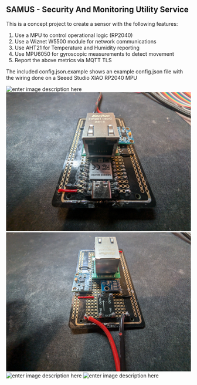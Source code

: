 ## SAMUS - **S**ecurity **A**nd **M**onitoring **U**tility **S**ervice

This is a concept project to create a sensor with the following features:

 1. Use a MPU to control operational logic (RP2040)  
 2. Use a Wiznet W5500 module for network communications 
 3. Use AHT21 for Temperature and Humidity reporting 
 4. Use MPU6050 for gyroscopic measurements to detect movement 
 5. Report the above metrics via MQTT TLS

The included config.json.example shows an example config.json file with the wiring done on a Seeed Studio XIAO RP2040 MPU

![enter image description here](https://github.com/overallcoma/samus/blob/img/samus1a.png?raw=true)
![enter image description here](https://github.com/overallcoma/samus/blob/img/samus2a.png?raw=true)
![enter image description here](https://github.com/overallcoma/samus/blob/img/samus3a.png?raw=true)
![enter image description here](https://github.com/overallcoma/samus/blob/img/samus4a.png?raw=true)
![enter image description here](https://github.com/overallcoma/samus/blob/img/samus5a.png?raw=true)
